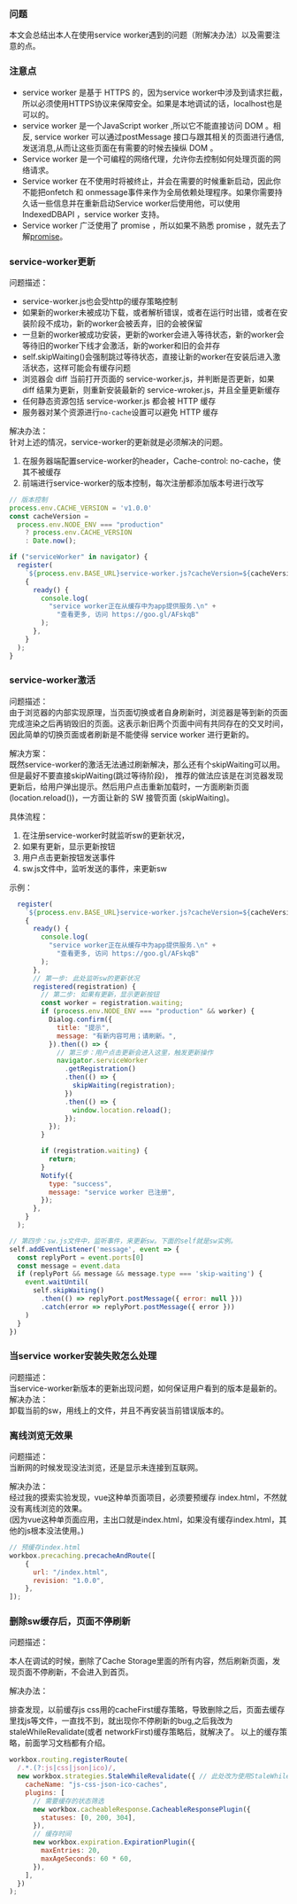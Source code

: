 ### 问题

本文会总结出本人在使用service worker遇到的问题（附解决办法）以及需要注意的点。

### 注意点
* service worker 是基于 HTTPS 的，因为service worker中涉及到请求拦截，所以必须使用HTTPS协议来保障安全。如果是本地调试的话，localhost也是可以的。
* service worker 是一个JavaScript worker ,所以它不能直接访问 DOM 。相反, service worker 可以通过postMessage 接口与跟其相关的页面进行通信,发送消息,从而让这些页面在有需要的时候去操纵 DOM 。
* Service worker 是一个可编程的网络代理，允许你去控制如何处理页面的网络请求。
* Service worker 在不使用时将被终止，并会在需要的时候重新启动，因此你不能把onfetch 和 onmessage事件来作为全局依赖处理程序。如果你需要持久话一些信息并在重新启动Service worker后使用他，可以使用 IndexedDBAPI ，service worker 支持。
* Service worker 广泛使用了 promise ，所以如果不熟悉 promise ，就先去了解[promise](https://es6.ruanyifeng.com/#docs/promise)。

### service-worker更新
问题描述：<br>
* service-worker.js也会受http的缓存策略控制
* 如果新的worker未被成功下载，或者解析错误，或者在运行时出错，或者在安装阶段不成功，新的worker会被丢弃，旧的会被保留
* 一旦新的worker被成功安装，更新的worker会进入等待状态，新的worker会等待旧的worker下线才会激活，新的worker和旧的会并存
* self.skipWaiting()会强制跳过等待状态，直接让新的worker在安装后进入激活状态，这样可能会有缓存问题
* 浏览器会 diff 当前打开页面的 service-worker.js，并判断是否更新，如果 diff 结果为更新，则重新安装最新的 service-wroker.js，并且全量更新缓存
* 任何静态资源包括 service-worker.js 都会被 HTTP 缓存
* 服务器对某个资源进行`no-cache`设置可以避免 HTTP 缓存

解决办法：<br>
针对上述的情况，service-worker的更新就是必须解决的问题。
1. 在服务器端配置service-worker的header，Cache-control: no-cache，使其不被缓存
2. 前端进行service-worker的版本控制，每次注册都添加版本号进行改写

```javascript
// 版本控制
process.env.CACHE_VERSION = 'v1.0.0'
const cacheVersion =
  process.env.NODE_ENV === "production"
    ? process.env.CACHE_VERSION
    : Date.now();

if ("serviceWorker" in navigator) {
  register(
    `${process.env.BASE_URL}service-worker.js?cacheVersion=${cacheVersion}`,
    {
      ready() {
        console.log(
          "service worker正在从缓存中为app提供服务.\n" +
            "查看更多, 访问 https://goo.gl/AFskqB"
        );
      },
    }
  );
}
```

### service-worker激活
问题描述：<br>
由于浏览器的内部实现原理，当页面切换或者自身刷新时，浏览器是等到新的页面完成渲染之后再销毁旧的页面。这表示新旧两个页面中间有共同存在的交叉时间，因此简单的切换页面或者刷新是不能使得 service worker 进行更新的。

解决方案：<br>
既然service-worker的激活无法通过刷新解决，那么还有个skipWaiting可以用。<br>
但是最好不要直接skipWaiting(跳过等待阶段)， 推荐的做法应该是在浏览器发现更新后，给用户弹出提示。然后用户点击重新加载时，一方面刷新页面 (location.reload())，一方面让新的 SW 接管页面 (skipWaiting)。

具体流程：<br>
1. 在注册service-worker时就监听sw的更新状况，
2. 如果有更新，显示更新按钮
3. 用户点击更新按钮发送事件
4. sw.js文件中，监听发送的事件，来更新sw

示例：
```javascript
  register(
    `${process.env.BASE_URL}service-worker.js?cacheVersion=${cacheVersion}`,
    {
      ready() {
        console.log(
          "service worker正在从缓存中为app提供服务.\n" +
            "查看更多, 访问 https://goo.gl/AFskqB"
        );
      },
      // 第一步: 此处监听sw的更新状况
      registered(registration) {
        // 第二步: 如果有更新，显示更新按钮
        const worker = registration.waiting;
        if (process.env.NODE_ENV === "production" && worker) {
          Dialog.confirm({
            title: "提示",
            message: "有新内容可用；请刷新。",
          }).then(() => {
            // 第三步：用户点击更新会进入这里，触发更新操作
            navigator.serviceWorker
              .getRegistration()
              .then(() => {
                skipWaiting(registration);
              })
              .then(() => {
                window.location.reload();
              });
          });
        }

        if (registration.waiting) {
          return;
        }
        Notify({
          type: "success",
          message: "service worker 已注册",
        });
      },
    }
  );

// 第四步：sw.js文件中，监听事件，来更新sw。下面的self就是sw实例。
self.addEventListener('message', event => {
  const replyPort = event.ports[0]
  const message = event.data
  if (replyPort && message && message.type === 'skip-waiting') {
    event.waitUntil(
      self.skipWaiting()
        .then(() => replyPort.postMessage({ error: null }))
        .catch(error => replyPort.postMessage({ error }))
    )
  }
})


```

### 当service worker安装失败怎么处理
问题描述：<br>
当service-worker新版本的更新出现问题，如何保证用户看到的版本是最新的。
解决办法：<br>
卸载当前的sw，用线上的文件，并且不再安装当前错误版本的。


### 离线浏览无效果
问题描述：<br>
当断网的时候发现没法浏览，还是显示未连接到互联网。

解决办法：<br>
经过我的摸索实验发现，vue这种单页面项目，必须要预缓存 index.html，不然就没有离线浏览的效果。<br>
(因为vue这种单页面应用，主出口就是index.html，如果没有缓存index.html，其他的js根本没法使用。)

```javascript
// 预缓存index.html
workbox.precaching.precacheAndRoute([
    {
      url: "/index.html",
      revision: "1.0.0",
    },
]);

```

### 删除sw缓存后，页面不停刷新

问题描述：<br>

本人在调试的时候，删除了Cache Storage里面的所有内容，然后刷新页面，发现页面不停刷新，不会进入到首页。

解决办法：<br>

排查发现，以前缓存js css用的cacheFirst缓存策略，导致删除之后，页面去缓存里找js等文件，一直找不到，就出现你不停刷新的bug,之后我改为staleWhileRevalidate(或者 networkFirst)缓存策略后，就解决了。
以上的缓存策略，前面学习文档都有介绍。

```javascript
workbox.routing.registerRoute(
  /.*.(?:js|css|json|ico)/,
  new workbox.strategies.StaleWhileRevalidate({ // 此处改为使用StaleWhileRevalidate缓存策略
    cacheName: "js-css-json-ico-caches",
    plugins: [
      // 需要缓存的状态筛选
      new workbox.cacheableResponse.CacheableResponsePlugin({
        statuses: [0, 200, 304],
      }),
      // 缓存时间
      new workbox.expiration.ExpirationPlugin({
        maxEntries: 20,
        maxAgeSeconds: 60 * 60,
      }),
    ],
  })
);

```
